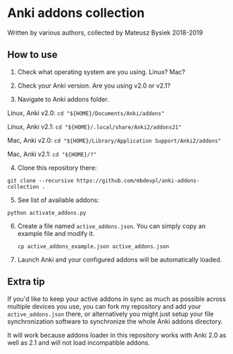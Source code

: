 # Anki addons collection

Written by various authors, collected by Mateusz Bysiek 2018-2019


## How to use

1. Check what operating system are you using. Linux? Mac?

2. Check your Anki version. Are you using v2.0 or v2.1?

3. Navigate to Anki addons folder.

  Linux, Anki v2.0: ```cd "${HOME}/Documents/Anki/addons"```

  Linux, Anki v2.1: ```cd "${HOME}/.local/share/Anki2/addons21"```

  Mac, Anki v2.0: ```cd "${HOME}/Library/Application Support/Anki2/addons"```

  Mac, Anki v2.1: ```cd "${HOME}/?"```

4. Clone this repository there:

  ```
  git clone --recursive https://github.com/mbdevpl/anki-addons-collection .
  ```

5. See list of available addons:

  ```
  python activate_addons.py
  ```

6. Create a file named `active_addons.json`. You can simply copy an example file and modify it.

   ```
   cp active_addons_example.json active_addons.json
   ```

7. Launch Anki and your configured addons will be automatically loaded.


## Extra tip

If you'd like to keep your active addons in sync as much as possible across multiple devices you use,
you can fork my repository and add your `active_addons.json` there,
or alternatively you might just setup your file synchronization software to synchronize
the whole Anki addons directory.

It will work because addons loader in this repository works with Anki 2.0 as well as 2.1
and will not load incompatible addons.
